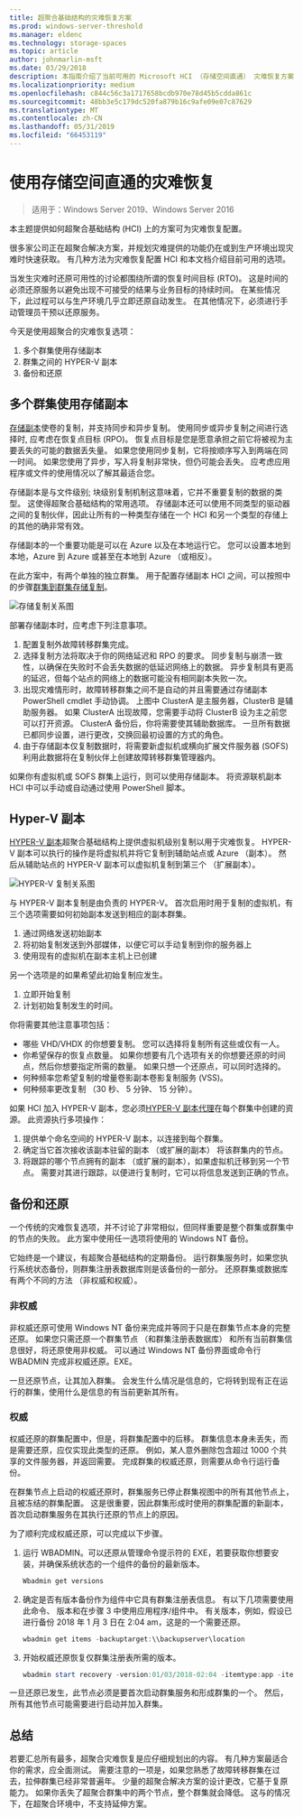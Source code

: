```yaml
---
title: 超聚合基础结构的灾难恢复方案
ms.prod: windows-server-threshold
ms.manager: eldenc
ms.technology: storage-spaces
ms.topic: article
author: johnmarlin-msft
ms.date: 03/29/2018
description: 本指南介绍了当前可用的 Microsoft HCI （存储空间直通） 灾难恢复方案
ms.localizationpriority: medium
ms.openlocfilehash: c844c56c3a1717658bcdb970e78d45b5cdda861c
ms.sourcegitcommit: 48bb3e5c179dc520fa879b16c9afe09e07c87629
ms.translationtype: MT
ms.contentlocale: zh-CN
ms.lasthandoff: 05/31/2019
ms.locfileid: "66453119"
---
```

# <a name="disaster-recovery-with-storage-spaces-direct"></a>使用存储空间直通的灾难恢复

> 适用于：Windows Server 2019、Windows Server 2016

本主题提供如何超聚合基础结构 (HCI) 上的方案可为灾难恢复配置。

很多家公司正在超聚合解决方案，并规划灾难提供的功能仍在或到生产环境出现灾难时快速获取。 有几种方法为灾难恢复配置 HCI 和本文档介绍目前可用的选项。

当发生灾难时还原可用性的讨论都围绕所谓的恢复时间目标 (RTO)。 这是时间的必须还原服务以避免出现不可接受的结果与业务目标的持续时间。 在某些情况下，此过程可以与生产环境几乎立即还原自动发生。 在其他情况下，必须进行手动管理员干预以还原服务。

今天是使用超聚合的灾难恢复选项：

1. 多个群集使用存储副本
2. 群集之间的 HYPER-V 副本
3. 备份和还原

## <a name="multiple-clusters-utilizing-storage-replica"></a>多个群集使用存储副本

[存储副本](../storage-replica/storage-replica-overview.md)使卷的复制，并支持同步和异步复制。 使用同步或异步复制之间进行选择时, 应考虑在恢复点目标 (RPO)。 恢复点目标是您是愿意承担之前它将被视为主要丢失的可能的数据丢失量。 如果您使用同步复制，它将按顺序写入到两端在同一时间。 如果您使用了异步，写入将复制非常快，但仍可能会丢失。 应考虑应用程序或文件的使用情况以了解其最适合您。

存储副本是与文件级别; 块级别复制机制这意味着，它并不重要复制的数据的类型。 这使得超聚合基础结构的常用选项。 存储副本还可以使用不同类型的驱动器之间的复制伙伴，因此让所有的一种类型存储在一个 HCI 和另一个类型的存储上的其他的确非常有效。 

存储副本的一个重要功能是可以在 Azure 以及在本地运行它。 您可以设置本地到本地，Azure 到 Azure 或甚至在本地到 Azure （或相反）。

在此方案中，有两个单独的独立群集。 用于配置存储副本 HCI 之间，可以按照中的步骤[群集到群集存储复制](../storage-replica/cluster-to-cluster-storage-replication.md)。

![存储复制关系图](media/storage-spaces-direct-disaster-recovery/Disaster-Recovery-Figure1.png)

部署存储副本时，应考虑下列注意事项。 

1.  配置复制外故障转移群集完成。 
2.  选择复制方法将取决于你的网络延迟和 RPO 的要求。 同步复制与崩溃一致性，以确保在失败时不会丢失数据的低延迟网络上的数据。 异步复制具有更高的延迟，但每个站点的网络上的数据可能没有相同副本失败一次。 
3.  出现灾难情形时，故障转移群集之间不是自动的并且需要通过存储副本 PowerShell cmdlet 手动协调。 上图中 ClusterA 是主服务器，ClusterB 是辅助服务器。 如果 ClusterA 出现故障，您需要手动将 ClusterB 设为主之前您可以打开资源。 ClusterA 备份后，你将需要使其辅助数据库。 一旦所有数据已都同步设置，进行更改，交换回最初设置的方式的角色。
4.  由于存储副本仅复制数据时，将需要新虚拟机或横向扩展文件服务器 (SOFS) 利用此数据将在复制伙伴上创建故障转移群集管理器内。

如果你有虚拟机或 SOFS 群集上运行，则可以使用存储副本。 将资源联机副本 HCI 中可以手动或自动通过使用 PowerShell 脚本。

## <a name="hyper-v-replica"></a>Hyper-V 副本

[HYPER-V 副本](https://docs.microsoft.com/windows-server/virtualization/hyper-v/manage/set-up-hyper-v-replica)超聚合基础结构上提供虚拟机级别复制以用于灾难恢复。 HYPER-V 副本可以执行的操作是将虚拟机并将它复制到辅助站点或 Azure （副本）。 然后从辅助站点的 HYPER-V 副本可以虚拟机复制到第三个 （扩展副本）。

![HYPER-V 复制关系图](media/storage-spaces-direct-disaster-recovery/Disaster-Recovery-Figure2.png)

与 HYPER-V 副本复制是由负责的 HYPER-V。 首次启用时用于复制的虚拟机，有三个选项需要如何初始副本发送到相应的副本群集。

1.  通过网络发送初始副本
2.  将初始复制发送到外部媒体，以便它可以手动复制到你的服务器上
3.  使用现有的虚拟机在副本主机上已创建

另一个选项是的如果希望此初始复制应发生。

1.  立即开始复制
2.  计划初始复制发生的时间。 

你将需要其他注意事项包括：

- 哪些 VHD/VHDX 的你想要复制。 您可以选择将复制所有这些或仅有一人。
- 你希望保存的恢复点数量。 如果你想要有几个选项有关的你想要还原的时间点，然后你想要指定所需的数量。 如果只想一个还原点，可以同时选择的。
- 何种频率您希望复制的增量卷影副本卷影复制服务 (VSS)。
- 何种频率更改复制 （30 秒、 5 分钟、 15 分钟）。

如果 HCI 加入 HYPER-V 副本，您必须[HYPER-V 副本代理](https://blogs.technet.microsoft.com/virtualization/2012/03/27/why-is-the-hyper-v-replica-broker-required/)在每个群集中创建的资源。 此资源执行多项操作：

1.  提供单个命名空间的 HYPER-V 副本，以连接到每个群集。
2.  确定当它首次接收该副本驻留的副本 （或扩展的副本） 将该群集内的节点。
3.  将跟踪的哪个节点拥有的副本 （或扩展的副本），如果虚拟机迁移到另一个节点。 需要对其进行跟踪，以便进行复制时，它可以将信息发送到正确的节点。

## <a name="backup-and-restore"></a>备份和还原

一个传统的灾难恢复选项，并不讨论了非常相似，但同样重要是整个群集或群集中的节点的失败。 此方案中使用任一选项将使用的 Windows NT 备份。 

它始终是一个建议，有超聚合基础结构的定期备份。 运行群集服务时，如果您执行系统状态备份，则群集注册表数据库则是该备份的一部分。 还原群集或数据库有两个不同的方法 （非权威和权威）。

### <a name="non-authoritative"></a>非权威

非权威还原可使用 Windows NT 备份来完成并等同于只是在群集节点本身的完整还原。 如果您只需还原一个群集节点 （和群集注册表数据库） 和所有当前群集信息很好，将还原使用非权威。 可以通过 Windows NT 备份界面或命令行 WBADMIN 完成非权威还原。EXE。

一旦还原节点，让其加入群集。 会发生什么情况是信息的，它将转到现有正在运行的群集，使用什么是信息的有当前更新其所有。

### <a name="authoritative"></a>权威

权威还原的群集配置中，但是，将群集配置中的后移。 群集信息本身未丢失，而是需要还原，应仅实现此类型的还原。 例如，某人意外删除包含超过 1000 个共享的文件服务器，并返回需要。 完成群集的权威还原，则需要从命令行运行备份。

在群集节点上启动的权威还原时，群集服务已停止群集视图中的所有其他节点上，且被冻结的群集配置。 这是很重要，因此群集形成时使用的群集配置的新副本，首次启动群集服务在其执行还原的节点上的原因。

为了顺利完成权威还原，可以完成以下步骤。

1.  运行 WBADMIN。可以还原从管理命令提示符的 EXE，若要获取你想要安装，并确保系统状态的一个组件的备份的最新版本。

    ```powershell
    Wbadmin get versions
    ```

2.  确定是否有版本备份作为组件中它具有群集注册表信息。 有以下几项需要使用此命令、 版本和在步骤 3 中使用应用程序/组件中。 有关版本，例如，假设已进行备份 2018 年 1 月 3 日在 2:04 am，这是的一个需要还原。

    ```powershell
    wbadmin get items -backuptarget:\\backupserver\location
    ```

3.  开始权威还原恢复仅群集注册表所需的版本。 

    ```powershell
    wbadmin start recovery -version:01/03/2018-02:04 -itemtype:app -items:cluster
    ```

一旦还原已发生，此节点必须是要首次启动群集服务和形成群集的一个。 然后，所有其他节点可能需要进行启动并加入群集。

## <a name="summary"></a>总结 

若要汇总所有最多，超聚合灾难恢复是应仔细规划出的内容。 有几种方案最适合你的需求，应全面测试。 需要注意的一项是，如果您熟悉了故障转移群集在过去，拉伸群集已经非常普遍年。 少量的超聚合解决方案的设计更改，它基于复原能力。 如果你丢失了超聚合群集中的两个节点，整个群集就会降低。 这与的情况下，在超聚合环境中，不支持延伸方案。


